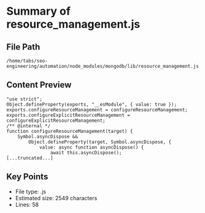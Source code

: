 # Summary of resource_management.js
  
## File Path
`/home/tabs/seo-engineering/automation/node_modules/mongodb/lib/resource_management.js`

## Content Preview
```
"use strict";
Object.defineProperty(exports, "__esModule", { value: true });
exports.configureResourceManagement = configureResourceManagement;
exports.configureExplicitResourceManagement = configureExplicitResourceManagement;
/** @internal */
function configureResourceManagement(target) {
    Symbol.asyncDispose &&
        Object.defineProperty(target, Symbol.asyncDispose, {
            value: async function asyncDispose() {
                await this.asyncDispose();
[...truncated...]
```

## Key Points
- File type: .js
- Estimated size: 2549 characters
- Lines: 58
